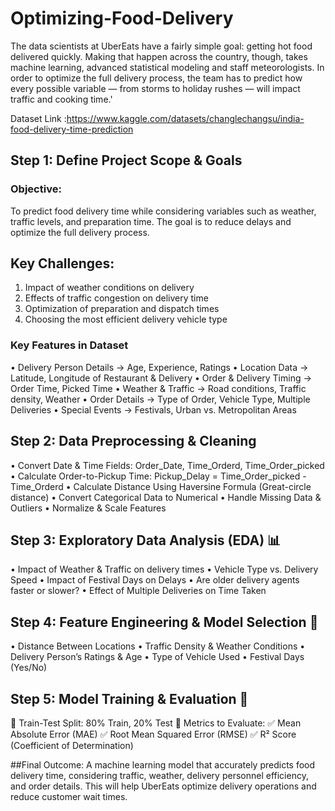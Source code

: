 # Optimizing-Food-Delivery
The data scientists at UberEats have a fairly simple goal: getting hot food delivered quickly. Making that happen across the country, though, takes machine learning, advanced statistical modeling and staff meteorologists. In order to optimize the full delivery process, the team has to predict how every possible variable — from storms to holiday rushes — will impact traffic and cooking time.'


Dataset Link :https://www.kaggle.com/datasets/changlechangsu/india-food-delivery-time-prediction
## Step 1: Define Project Scope & Goals

### Objective:
To predict food delivery time while considering variables such as weather, traffic levels, and preparation time. The goal is to reduce delays and optimize the full delivery process.

## Key Challenges:
 1. Impact of weather conditions on delivery
 2. Effects of traffic congestion on delivery time
 3. Optimization of preparation and dispatch times
 4. Choosing the most efficient delivery vehicle type
    
### Key Features in Dataset
 • Delivery Person Details → Age, Experience, Ratings
 • Location Data → Latitude, Longitude of Restaurant & Delivery
 • Order & Delivery Timing → Order Time, Picked Time
 • Weather & Traffic → Road conditions, Traffic density, Weather
 • Order Details → Type of Order, Vehicle Type, Multiple Deliveries
 • Special Events → Festivals, Urban vs. Metropolitan Areas

## Step 2: Data Preprocessing & Cleaning
• Convert Date & Time Fields: Order_Date, Time_Orderd, Time_Order_picked
• Calculate Order-to-Pickup Time: Pickup_Delay = Time_Order_picked - Time_Orderd
• Calculate Distance Using Haversine Formula (Great-circle distance)
• Convert Categorical Data to Numerical
• Handle Missing Data & Outliers
• Normalize & Scale Features

## Step 3: Exploratory Data Analysis (EDA) 📊
• Impact of Weather & Traffic on delivery times
• Vehicle Type vs. Delivery Speed
• Impact of Festival Days on Delays
• Are older delivery agents faster or slower?
• Effect of Multiple Deliveries on Time Taken

## Step 4: Feature Engineering & Model Selection 🤖
• Distance Between Locations
• Traffic Density & Weather Conditions
• Delivery Person’s Ratings & Age
• Type of Vehicle Used
• Festival Days (Yes/No)

## Step 5: Model Training & Evaluation 🎯
📌 Train-Test Split: 80% Train, 20% Test
📌 Metrics to Evaluate:
✅ Mean Absolute Error (MAE)
✅ Root Mean Squared Error (RMSE)
✅ R² Score (Coefficient of Determination)

##Final Outcome:
A machine learning model that accurately predicts food delivery time, considering traffic, weather, delivery personnel efficiency, and order details. This will help UberEats optimize delivery operations and reduce customer wait times.
